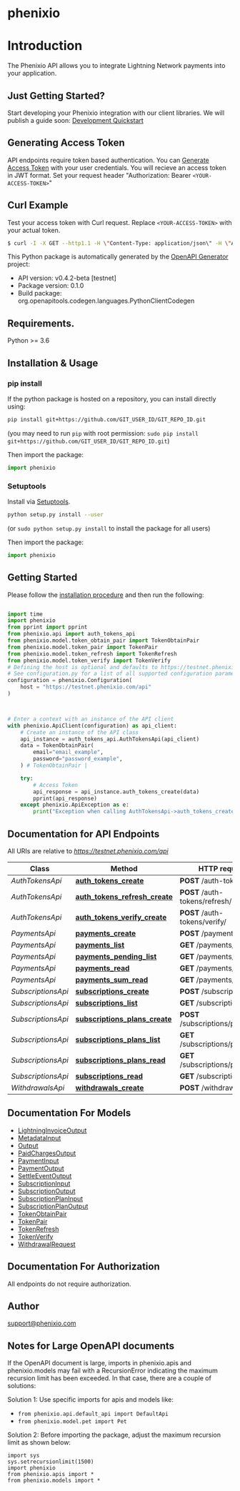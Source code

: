 # phenixio

# Introduction

The Phenixio API allows you to integrate Lightning Network payments into your application.

## Just Getting Started?

Start developing your Phenixio integration with our client libraries. We will publish a guide soon: [Development Quickstart](https://github.com/phenixio/sdk)


## Generating Access Token

API endpoints require token based authentication. You can [Generate Access Token](#post-/token/) with your user credentials. You will recieve an access token in JWT format. Set your request header \"Authorization: Bearer `<YOUR-ACCESS-TOKEN>`\"


## Curl Example

Test your access token with Curl request. Replace `<YOUR-ACCESS-TOKEN>` with your actual token.


```bash
$ curl -I -X GET --http1.1 -H \"Content-Type: application/json\" -H \"Authorization: Bearer <YOUR-ACCESS-TOKEN>\"  https://sandbox.phenixio.com/api/charges/
```




This Python package is automatically generated by the [OpenAPI Generator](https://openapi-generator.tech) project:

- API version: v0.4.2-beta [testnet]
- Package version: 0.1.0
- Build package: org.openapitools.codegen.languages.PythonClientCodegen

## Requirements.

Python >= 3.6

## Installation & Usage
### pip install

If the python package is hosted on a repository, you can install directly using:

```sh
pip install git+https://github.com/GIT_USER_ID/GIT_REPO_ID.git
```
(you may need to run `pip` with root permission: `sudo pip install git+https://github.com/GIT_USER_ID/GIT_REPO_ID.git`)

Then import the package:
```python
import phenixio
```

### Setuptools

Install via [Setuptools](http://pypi.python.org/pypi/setuptools).

```sh
python setup.py install --user
```
(or `sudo python setup.py install` to install the package for all users)

Then import the package:
```python
import phenixio
```

## Getting Started

Please follow the [installation procedure](#installation--usage) and then run the following:

```python

import time
import phenixio
from pprint import pprint
from phenixio.api import auth_tokens_api
from phenixio.model.token_obtain_pair import TokenObtainPair
from phenixio.model.token_pair import TokenPair
from phenixio.model.token_refresh import TokenRefresh
from phenixio.model.token_verify import TokenVerify
# Defining the host is optional and defaults to https://testnet.phenixio.com/api
# See configuration.py for a list of all supported configuration parameters.
configuration = phenixio.Configuration(
    host = "https://testnet.phenixio.com/api"
)



# Enter a context with an instance of the API client
with phenixio.ApiClient(configuration) as api_client:
    # Create an instance of the API class
    api_instance = auth_tokens_api.AuthTokensApi(api_client)
    data = TokenObtainPair(
        email="email_example",
        password="password_example",
    ) # TokenObtainPair | 

    try:
        # Access Token
        api_response = api_instance.auth_tokens_create(data)
        pprint(api_response)
    except phenixio.ApiException as e:
        print("Exception when calling AuthTokensApi->auth_tokens_create: %s\n" % e)
```

## Documentation for API Endpoints

All URIs are relative to *https://testnet.phenixio.com/api*

Class | Method | HTTP request | Description
------------ | ------------- | ------------- | -------------
*AuthTokensApi* | [**auth_tokens_create**](docs/AuthTokensApi.md#auth_tokens_create) | **POST** /auth-tokens/ | Access Token
*AuthTokensApi* | [**auth_tokens_refresh_create**](docs/AuthTokensApi.md#auth_tokens_refresh_create) | **POST** /auth-tokens/refresh/ | Refresh Token
*AuthTokensApi* | [**auth_tokens_verify_create**](docs/AuthTokensApi.md#auth_tokens_verify_create) | **POST** /auth-tokens/verify/ | Verify Token
*PaymentsApi* | [**payments_create**](docs/PaymentsApi.md#payments_create) | **POST** /payments/ | New Payment Request
*PaymentsApi* | [**payments_list**](docs/PaymentsApi.md#payments_list) | **GET** /payments/ | Received Payments
*PaymentsApi* | [**payments_pending_list**](docs/PaymentsApi.md#payments_pending_list) | **GET** /payments/pending/ | Pending Payments
*PaymentsApi* | [**payments_read**](docs/PaymentsApi.md#payments_read) | **GET** /payments/{uuid}/ | Payment Info
*PaymentsApi* | [**payments_sum_read**](docs/PaymentsApi.md#payments_sum_read) | **GET** /payments/sum/ | 
*SubscriptionsApi* | [**subscriptions_create**](docs/SubscriptionsApi.md#subscriptions_create) | **POST** /subscriptions/ | NewSubscription
*SubscriptionsApi* | [**subscriptions_list**](docs/SubscriptionsApi.md#subscriptions_list) | **GET** /subscriptions/ | ListSubscriptions
*SubscriptionsApi* | [**subscriptions_plans_create**](docs/SubscriptionsApi.md#subscriptions_plans_create) | **POST** /subscriptions/plans/ | NewSubscriptionPlan
*SubscriptionsApi* | [**subscriptions_plans_list**](docs/SubscriptionsApi.md#subscriptions_plans_list) | **GET** /subscriptions/plans/ | ListSubscriptionPlans
*SubscriptionsApi* | [**subscriptions_plans_read**](docs/SubscriptionsApi.md#subscriptions_plans_read) | **GET** /subscriptions/plans/{id}/ | SubscriptionPlanStatus
*SubscriptionsApi* | [**subscriptions_read**](docs/SubscriptionsApi.md#subscriptions_read) | **GET** /subscriptions/{id} | SubscriptionStatus
*WithdrawalsApi* | [**withdrawals_create**](docs/WithdrawalsApi.md#withdrawals_create) | **POST** /withdrawals/ | On-Chain Withdrawals


## Documentation For Models

 - [LightningInvoiceOutput](docs/LightningInvoiceOutput.md)
 - [MetadataInput](docs/MetadataInput.md)
 - [Output](docs/Output.md)
 - [PaidChargesOutput](docs/PaidChargesOutput.md)
 - [PaymentInput](docs/PaymentInput.md)
 - [PaymentOutput](docs/PaymentOutput.md)
 - [SettleEventOutput](docs/SettleEventOutput.md)
 - [SubscriptionInput](docs/SubscriptionInput.md)
 - [SubscriptionOutput](docs/SubscriptionOutput.md)
 - [SubscriptionPlanInput](docs/SubscriptionPlanInput.md)
 - [SubscriptionPlanOutput](docs/SubscriptionPlanOutput.md)
 - [TokenObtainPair](docs/TokenObtainPair.md)
 - [TokenPair](docs/TokenPair.md)
 - [TokenRefresh](docs/TokenRefresh.md)
 - [TokenVerify](docs/TokenVerify.md)
 - [WithdrawalRequest](docs/WithdrawalRequest.md)


## Documentation For Authorization

 All endpoints do not require authorization.

## Author

support@phenixio.com


## Notes for Large OpenAPI documents
If the OpenAPI document is large, imports in phenixio.apis and phenixio.models may fail with a
RecursionError indicating the maximum recursion limit has been exceeded. In that case, there are a couple of solutions:

Solution 1:
Use specific imports for apis and models like:
- `from phenixio.api.default_api import DefaultApi`
- `from phenixio.model.pet import Pet`

Solution 2:
Before importing the package, adjust the maximum recursion limit as shown below:
```
import sys
sys.setrecursionlimit(1500)
import phenixio
from phenixio.apis import *
from phenixio.models import *
```

